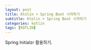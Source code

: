 ```yaml
---
layout: post
title: Ktolin + Spring Boot 시작하기
subtitle: Ktolin + Spring Boot 시작하기
categories: kotlin
tags: [KOTLIN]
---
```


Spring Initialzr 활용하기. 

